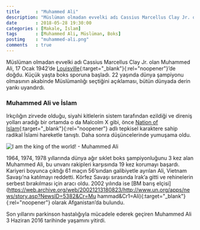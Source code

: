 ```yaml
---
title      : "Muhammed Ali"
description: "Müslüman olmadan evvelki adı Cassius Marcellus Clay Jr. olan Muhammed Ali, 17 Ocak 1942’de Louisville’de doğdu. Küçük yaşta boks sporuna başladı. 22 yaşında dünya şampiyonu olmasının akabinde Müslümanlığı seçtiğini açıklaması, bütün dünyada derin yankı uyandırdı."
date       : 2018-05-28 19:30:00
categories : [Makale, İslam]
tags       : [Muhammed Ali, Müslüman, Boks]
postimg    : "muhammed-ali.png"
comments   : true
---
```


Müslüman olmadan evvelki adı Cassius Marcellus Clay Jr. olan Muhammed Ali, 17 Ocak 1942’de [Louisville](https://goo.gl/maps/hsPKfJwhTi22){:target="_blank"}{:rel="noopener"}’de doğdu. Küçük yaşta boks sporuna başladı. 22 yaşında dünya şampiyonu olmasının akabinde Müslümanlığı seçtiğini açıklaması, bütün dünyada derin yankı uyandırdı.

### Muhammed Ali ve İslam

Irkçılığın zirvede olduğu, siyahi kitlelerin sistem tarafından ezildiği ve direniş yolları aradığı bir ortamda o da Malcolm X gibi, önce [Nation of Islam](https://www.noi.org/){:target="_blank"}{:rel="noopener"} adlı tepkisel karaktere sahip radikal İslami hareketle tanıştı. Daha sonra düşüncelerinde yumuşama oldu.

![I am the king of the world! - Muhammed Ali](https://i.giphy.com/media/94alRKTe1Bsnm/giphy.gif)

1964, 1974, 1978 yıllarında dünya ağır sıklet boks şampiyonluğunu 3 kez alan Muhammed Ali, bu unvanı rakipleri karşısında 19 kez korumayı başardı. Kariyeri boyunca çıktığı 61 maçın 56’sından galibiyetle ayrılan Ali, Vietnam Savaşı’na katılmayı reddetti. Körfez Savaşı sırasında Irak’a gitti ve rehinelerin serbest bırakılması için aracı oldu. 2002 yılında ise [BM barış elçisi](https://web.archive.org/web/20021213180823/http://www.un.org/apps/news/story.asp?NewsID=5382&Cr=Mu
hammad&Cr1=Ali){:target="_blank"}{:rel="noopener"} olarak Afganistan’da bulundu.

Son yıllarını parkinson hastalığıyla mücadele ederek geçiren Muhammed Ali 3 Haziran 2016 tarihinde yaşamını yitirdi.